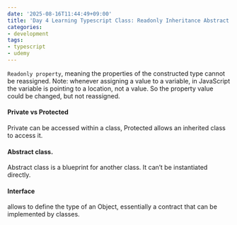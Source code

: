 ```yaml
---
date: '2025-08-16T11:44:49+09:00'
title: 'Day 4 Learning Typescript Class: Readonly Inheritance Abstract'
categories:
- development
tags:
- typescript
- udemy
---
```



```Readonly property```, meaning the properties of the constructed type cannot be reassigned. Note: whenever assigning a value to a variable, in JavaScript the variable is pointing to a location, not a value. So the property value could be changed, but not reassigned.

#### Private vs Protected
Private can be accessed within a class, Protected allows an inherited class to access it.

#### Abstract class.
Abstract class is a blueprint for another class. It can’t be instantiated directly.

#### Interface
allows to define the type of an Object, essentially a contract that can be implemented by classes.